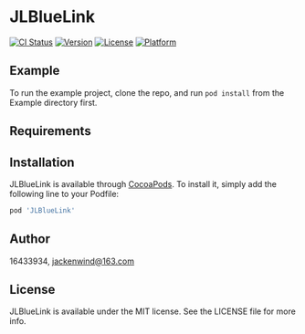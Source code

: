 # JLBlueLink

[![CI Status](https://img.shields.io/travis/16433934/JLBlueLink.svg?style=flat)](https://travis-ci.org/16433934/JLBlueLink)
[![Version](https://img.shields.io/cocoapods/v/JLBlueLink.svg?style=flat)](https://cocoapods.org/pods/JLBlueLink)
[![License](https://img.shields.io/cocoapods/l/JLBlueLink.svg?style=flat)](https://cocoapods.org/pods/JLBlueLink)
[![Platform](https://img.shields.io/cocoapods/p/JLBlueLink.svg?style=flat)](https://cocoapods.org/pods/JLBlueLink)

## Example

To run the example project, clone the repo, and run `pod install` from the Example directory first.

## Requirements

## Installation

JLBlueLink is available through [CocoaPods](https://cocoapods.org). To install
it, simply add the following line to your Podfile:

```ruby
pod 'JLBlueLink'
```

## Author

16433934, jackenwind@163.com

## License

JLBlueLink is available under the MIT license. See the LICENSE file for more info.
